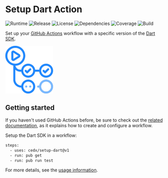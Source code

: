 # Setup Dart Action
![Runtime](https://badgen.net/badge/node/%3E%3D12.16.0/green) ![Release](https://badgen.net/badge/action/v1.4.0/blue) ![License](https://badgen.net/badge/license/MIT/blue) ![Dependencies](https://badgen.net/david/dep/cedx/setup-dart) ![Coverage](https://badgen.net/coveralls/c/github/cedx/setup-dart) ![Build](https://badgen.net/github/checks/cedx/setup-dart)

Set up your [GitHub Actions](https://github.com/features/actions) workflow with a specific version of the [Dart SDK](https://dart.dev/tools/sdk).

![GitHub Actions](img/github_actions.png)

## Getting started
If you haven't used GitHub Actions before, be sure to check out the [related documentation](https://help.github.com/en/actions), as it explains how to create and configure a workflow.

Setup the Dart SDK in a workflow:

<pre><code>steps:
  - uses: cedx/setup-dart&commat;v1
  - run: pub get
  - run: pub run test</code></pre>

For more details, see the [usage information](usage.md).
